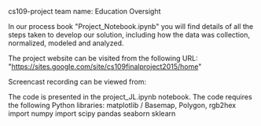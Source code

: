 cs109-project team name: Education Oversight

In our process book "Project_Notebook.ipynb"  you will find details of all the steps taken to develop our solution, including how the data was collection, normalized, modeled and analyzed.

The project website can be visited from the following URL: 
"https://sites.google.com/site/cs109finalproject2015/home"

Screencast recording can be viewed from:

The code is presented in the project_JL.ipynb notebook. The code requires the following Python libraries:
matplotlib / Basemap, Polygon, rgb2hex
import numpy 
import scipy
pandas 
seaborn
sklearn